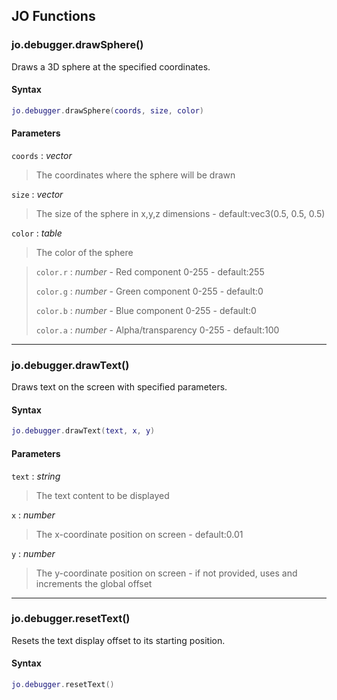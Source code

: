 
## JO Functions

### jo.debugger.drawSphere()

<!-- @include: ./slots/headers.md#jo.debugger.drawSphere -->

Draws a 3D sphere at the specified coordinates. <br>

<!-- @include: ./slots/descriptions.md#jo.debugger.drawSphere -->

#### Syntax

```lua
jo.debugger.drawSphere(coords, size, color)
```

#### Parameters

`coords` : _vector_
> The coordinates where the sphere will be drawn
>

`size` : _vector_ <BadgeOptional />
> The size of the sphere in x,y,z dimensions - default:vec3(0.5, 0.5, 0.5)
>

`color` : _table_ <BadgeOptional />

> The color of the sphere
>

> `color.r` : _number_ - Red component 0-255 - default:255
> 
> `color.g` : _number_ - Green component 0-255 - default:0
> 
> `color.b` : _number_ - Blue component 0-255 - default:0
> 
> `color.a` : _number_ - Alpha/transparency 0-255 - default:100
> 

<!-- @include: ./slots/examples.md#jo.debugger.drawSphere -->

<!-- @include: ./slots/footers.md#jo.debugger.drawSphere -->

---

### jo.debugger.drawText()

<!-- @include: ./slots/headers.md#jo.debugger.drawText -->

Draws text on the screen with specified parameters. <br>

<!-- @include: ./slots/descriptions.md#jo.debugger.drawText -->

#### Syntax

```lua
jo.debugger.drawText(text, x, y)
```

#### Parameters

`text` : _string_
> The text content to be displayed
>

`x` : _number_ <BadgeOptional />
> The x-coordinate position on screen - default:0.01
>

`y` : _number_ <BadgeOptional />
> The y-coordinate position on screen - if not provided, uses and increments the global offset
>

<!-- @include: ./slots/examples.md#jo.debugger.drawText -->

<!-- @include: ./slots/footers.md#jo.debugger.drawText -->

---

### jo.debugger.resetText()

<!-- @include: ./slots/headers.md#jo.debugger.resetText -->

Resets the text display offset to its starting position. <br>

<!-- @include: ./slots/descriptions.md#jo.debugger.resetText -->

#### Syntax

```lua
jo.debugger.resetText()
```

<!-- @include: ./slots/examples.md#jo.debugger.resetText -->

<!-- @include: ./slots/footers.md#jo.debugger.resetText -->

